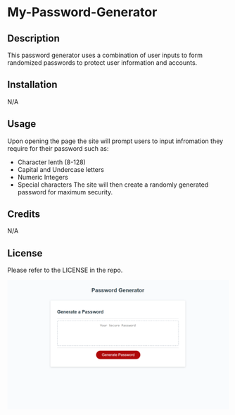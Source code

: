 # My-Password-Generator

## Description
This password generator uses a combination of user inputs to form randomized passwords to protect user information and accounts.

## Installation

N/A

## Usage

Upon opening the page the site will prompt users to input infromation they require for their password such as:
- Character lenth (8-128)
- Capital and Undercase letters
- Numeric Integers
- Special characters
The site will then create a randomly generated password for maximum security.

## Credits

N/A

## License

Please refer to the LICENSE in the repo.

![](assets/frontpage.png) 

